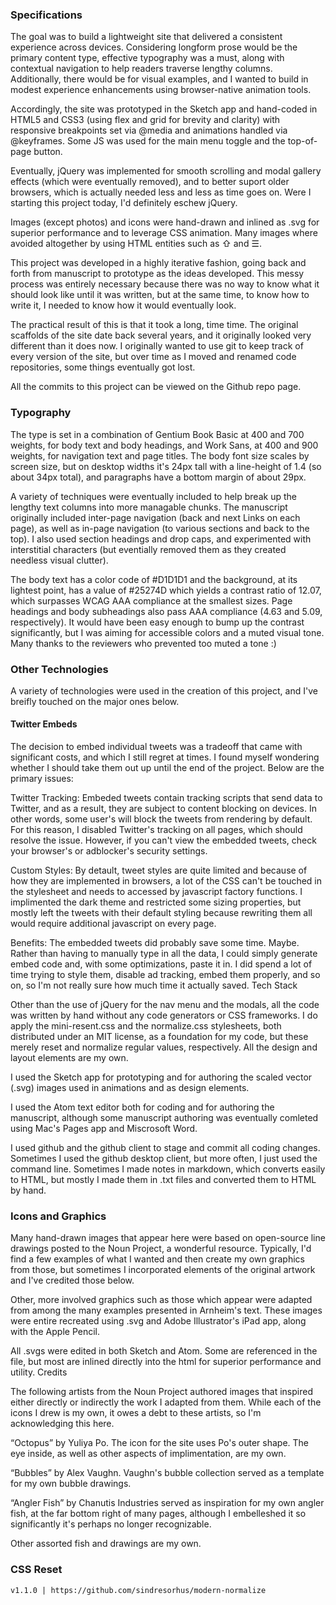 
### Specifications
The goal was to build a lightweight site that delivered a consistent experience across devices. Considering longform prose would be the primary content type, effective typography was a must, along with contextual navigation to help readers traverse lengthy columns. Additionally, there would be for visual examples, and I wanted to build in modest experience enhancements using browser-native animation tools.

Accordingly, the site was prototyped in the Sketch app and hand-coded in HTML5 and CSS3 (using flex and grid for brevity and clarity) with responsive breakpoints set via @media and animations handled via @keyframes. Some JS was used for the main menu toggle and the top-of-page button.

Eventually, jQuery was implemented for smooth scrolling and modal gallery effects (which were eventually removed), and to better suport older browsers, which is actually needed less and less as time goes on. Were I starting this project today, I'd definitely eschew jQuery.

Images (except photos) and icons were hand-drawn and inlined as .svg for superior performance and to leverage CSS animation. Many images where avoided altogether by using HTML entities such as ⇧ and ☰.

This project was developed in a highly iterative fashion, going back and forth from manuscript to prototype as the ideas developed. This messy process was entirely necessary because there was no way to know what it should look like until it was written, but at the same time, to know how to write it, I needed to know how it would eventually look.

The practical result of this is that it took a long, time time. The original scaffolds of the site date back several years, and it originally looked very different than it does now. I originally wanted to use git to keep track of every version of the site, but over time as I moved and renamed code repositories, some things eventually got lost.

All the commits to this project can be viewed on the Github repo page.

### Typography

The type is set in a combination of Gentium Book Basic at 400 and 700 weights, for body text and body headings, and Work Sans, at 400 and 900 weights, for navigation text and page titles. The body font size scales by screen size, but on desktop widths it's 24px tall with a line-height of 1.4 (so about 34px total), and paragraphs have a bottom margin of about 29px.

A variety of techniques were eventually included to help break up the lengthy text columns into more managable chunks. The manuscript originally included inter-page navigation (back and next Links on each page), as well as in-page navigation (to various sections and back to the top). I also used section headings and drop caps, and experimented with interstitial characters (but eventially removed them as they created needless visual clutter).

The body text has a color code of #D1D1D1 and the background, at its lightest point, has a value of #25274D which yields a contrast ratio of 12.07, which surpasses WCAG AAA compliance at the smallest sizes. Page headings and body subheadings also pass AAA compliance (4.63 and 5.09, respectively). It would have been easy enough to bump up the contrast significantly, but I was aiming for accessible colors and a muted visual tone. Many thanks to the reviewers who prevented too muted a tone :)

### Other Technologies

A variety of technologies were used in the creation of this project, and I've breifly touched on the major ones below.

#### Twitter Embeds
The decision to embed individual tweets was a tradeoff that came with significant costs, and which I still regret at times. I found myself wondering whether I should take them out up until the end of the project. Below are the primary issues:

Twitter Tracking: Embeded tweets contain tracking scripts that send data to Twitter, and as a result, they are subject to content blocking on devices. In other words, some user's will block the tweets from rendering by default. For this reason, I disabled Twitter's tracking on all pages, which should resolve the issue. However, if you can't view the embedded tweets, check your browser's or adblocker's security settings.

Custom Styles: By detault, tweet styles are quite limited and because of how they are implemented in browsers, a lot of the CSS can't be touched in the stylesheet and needs to accessed by javascript factory functions. I implimented the dark theme and restricted some sizing properties, but mostly left the tweets with their default styling because rewriting them all would require additional javascript on every page.

Benefits: The embedded tweets did probably save some time. Maybe. Rather than having to manually type in all the data, I could simply generate embed code and, with some optimizations, paste it in. I did spend a lot of time trying to style them, disable ad tracking, embed them properly, and so on, so I'm not really sure how much time it actually saved.
Tech Stack

Other than the use of jQuery for the nav menu and the modals, all the code was written by hand without any code generators or CSS frameworks. I do apply the mini-resent.css and the normalize.css stylesheets, both distributed under an MIT license, as a foundation for my code, but these merely reset and normalize regular values, respectively. All the design and layout elements are my own.

I used the Sketch app for prototyping and for authoring the scaled vector (.svg) images used in animations and as design elements.

I used the Atom text editor both for coding and for authoring the manuscript, although some manuscript authoring was eventually comleted using Mac's Pages app and Miscrosoft Word.

I used github and the github client to stage and commit all coding changes. Sometimes I used the github desktop client, but more often, I just used the command line. Sometimes I made notes in markdown, which converts easily to HTML, but mostly I made them in .txt files and converted them to HTML by hand.

### Icons and Graphics
Many hand-drawn images that appear here were based on open-source line drawings posted to the Noun Project, a wonderful resource. Typically, I'd find a few examples of what I wanted and then create my own graphics from those, but sometimes I incorporated elements of the original artwork and I've credited those below.

Other, more involved graphics such as those which appear were adapted from among the many examples presented in Arnheim's text. These images were entire recreated using .svg and Adobe Illustrator's iPad app, along with the Apple Pencil.

All .svgs were edited in both Sketch and Atom. Some are referenced in the file, but most are inlined directly into the html for superior performance and utility.
Credits

The following artists from the Noun Project authored images that inspired either directly or indirectly the work I adapted from them. While each of the icons I drew is my own, it owes a debt to these artists, so I'm acknowledging this here.

“Octopus” by Yuliya Po. The icon for the site uses Po's outer shape. The eye inside, as well as other aspects of implimentation, are my own.

“Bubbles” by Alex Vaughn. Vaughn's bubble collection served as a template for my own bubble drawings.

“Angler Fish” by Chanutis Industries served as inspiration for my own angler fish, at the far bottom right of many pages, although I embelleshed it so significantly it's perhaps no longer recognizable.

Other assorted fish and drawings are my own.

### CSS Reset

    v1.1.0 | https://github.com/sindresorhus/modern-normalize

